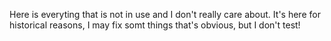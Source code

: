 Here is everyting that is not in use and I don't really care about. It's here for historical reasons, I may fix somt things that's obvious, but I don't test!
